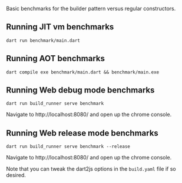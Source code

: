 Basic benchmarks for the builder pattern versus regular constructors.

## Running JIT vm benchmarks

`dart run benchmark/main.dart`

## Running AOT benchmarks

`dart compile exe benchmark/main.dart && benchmark/main.exe`

## Running Web debug mode benchmarks

`dart run build_runner serve benchmark`

Navigate to http://localhost:8080/ and open up the chrome console.

## Running Web release mode benchmarks

`dart run build_runner serve benchmark --release`

Navigate to http://localhost:8080/ and open up the chrome console.

Note that you can tweak the dart2js options in the `build.yaml` file if so
desired.
